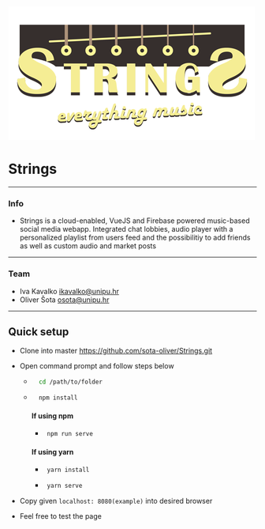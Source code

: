 ![alt text][logo]

[logo]: https://github.com/sota-oliver/Strings/blob/master/src/assets/1.png

# Strings
____________________________________________________________________________

### Info
 * Strings is a cloud-enabled, VueJS and Firebase powered music-based social media webapp.
    Integrated chat lobbies, audio player with a personalized playlist from users feed and the possibilitiy
    to add friends as well as custom audio and market posts
_____________________________________________________________________________

### Team
* Iva Kavalko ikavalko@unipu.hr
* Oliver Šota osota@unipu.hr

_____________________________________________________________________________

## Quick setup

* Clone into master https://github.com/sota-oliver/Strings.git

* Open command prompt and follow steps below
  * ``` bash 
      cd /path/to/folder
    ``` 
  * ``` bash 
      npm install
    ```
    #### If using npm
     * ``` bash 
        npm run serve
       ```
    #### If using yarn
     * ``` bash 
        yarn install
       ```
     * ``` bash 
        yarn serve
       ```
* Copy given ```
              localhost: 8080(example)
             ``` into desired browser
             
* Feel free to test the page